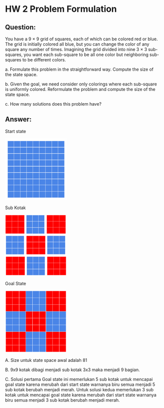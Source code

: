 # HW 2  Problem Formulation

## Question:

You have a 9 × 9 grid of squares, each of which can be colored red or blue. The grid is initially colored all blue, but you can change the color of any square any number of times. Imagining the grid divided into nine 3 × 3 sub-squares, you want each sub-square to be all one color but neighboring sub-squares to be different colors.

a. Formulate this problem in the straightforward way. Compute the size of the state space.

b. Given the goal, we need consider only colorings where each sub-square is uniformly colored. Reformulate the problem and compute the size of the state space.

c. How many solutions does this problem have?

## Answer:

Start state

<img src="Images/start.png" width="200px">

Sub Kotak

<img src="Images/sub-kotak.png" width="200px">

Goal State

<img src="Images/goalState.png" width="200px">

A. Size untuk state space awal adalah 81

B. 9x9 kotak dibagi menjadi sub kotak 3x3 maka menjadi 9 bagian.

C. Solusi pertama Goal state ini memerlukan 5 sub kotak untuk mencapai goal state karena merubah dari start state warnanya biru semua menjadi 5 sub kotak berubah menjadi merah. Untuk solusi kedua memerlukan 3 sub kotak untuk mencapai goal state karena merubah dari start state warnanya biru semua menjadi 3 sub kotak berubah menjadi merah.  